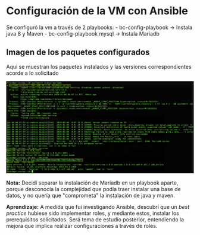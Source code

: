 # Configuración de la VM con Ansible

Se configuró la vm a través de 2 playbooks:
	- bc-config-playbook -> Instala java 8 y Maven
	- bc-config-playbook mysql -> Instala Mariadb

## Imagen de los paquetes configurados
Aqui se muestran los paquetes instalados y las versiones correspondientes acorde a lo solicitado

![Componentes instalados](/Images/Installed-components.jpg)

**Nota:** Decidí separar la instalación de Mariadb en un playbook aparte, porque desconocía la complejidad que podía traer instalar una base de datos, y no quería que "comprometa" la instalación de java y maven. 

**Aprendizaje:** A medida que fui investigando Ansible, descubrí que un *best practice* hubiese sido implementar roles, y mediante estos, instalar los prerequisitos solicitados. Será tema de estudio posterior, entendiendo la mejora que implica realizar configuraciones a través de roles.